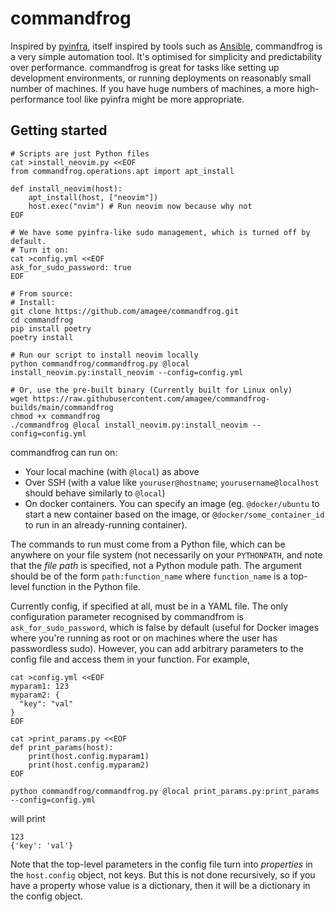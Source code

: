 # commandfrog

Inspired by [pyinfra](https://pyinfra.com/), itself inspired by tools such as
[Ansible](https://www.ansible.com/), commandfrog is a very simple automation
tool. It's optimised for simplicity and predictability over performance.
commandfrog is great for tasks like setting up development environments, or
running deployments on reasonably small number of machines. If you have huge
numbers of machines, a more high-performance tool like pyinfra might be more
appropriate.

## Getting started

    # Scripts are just Python files
    cat >install_neovim.py <<EOF
    from commandfrog.operations.apt import apt_install

    def install_neovim(host):
        apt_install(host, ["neovim"])
        host.exec("nvim") # Run neovim now because why not
    EOF

    # We have some pyinfra-like sudo management, which is turned off by default.
    # Turn it on:
    cat >config.yml <<EOF
    ask_for_sudo_password: true
    EOF

    # From source:
    # Install:
    git clone https://github.com/amagee/commandfrog.git
    cd commandfrog
    pip install poetry
    poetry install

    # Run our script to install neovim locally
    python commandfrog/commandfrog.py @local install_neovim.py:install_neovim --config=config.yml

    # Or, use the pre-built binary (Currently built for Linux only)
    wget https://raw.githubusercontent.com/amagee/commandfrog-builds/main/commandfrog
    chmod +x commandfrog
    ./commandfrog @local install_neovim.py:install_neovim --config=config.yml

commandfrog can run on:

* Your local machine (with `@local`) as above
* Over SSH (with a value like `youruser@hostname`; `yourusername@localhost`
  should behave similarly to `@local`)
* On docker containers. You can specify an image (eg. `@docker/ubuntu` to start 
  a new container based on the image, or `@docker/some_container_id` to run in
  an already-running container).

The commands to run must come from a Python file, which can be anywhere on your
file system (not necessarily on your `PYTHONPATH`, and note that the *file
path* is specified, not a Python module path. The argument should be of the
form `path:function_name` where `function_name` is a top-level function in the
Python file.

Currently config, if specified at all, must be in a YAML file. The only
configuration parameter recognised by commandfrom is `ask_for_sudo_password`,
which is false by default (useful for Docker images where you're running as
root or on machines where the user has passwordless sudo). However, you can add
arbitrary parameters to the config file and access them in your function. For example,

    cat >config.yml <<EOF
    myparam1: 123
    myparam2: {
      "key": "val"
    }
    EOF

    cat >print_params.py <<EOF
    def print_params(host):
        print(host.config.myparam1)
        print(host.config.myparam2)
    EOF

    python commandfrog/commandfrog.py @local print_params.py:print_params --config=config.yml

will print

    123
    {'key': 'val'}

Note that the top-level parameters in the config file turn into *properties* in
the `host.config` object, not keys. But this is not done recursively, so if you have
a property whose value is a dictionary, then it will be a dictionary in the config object.
 

